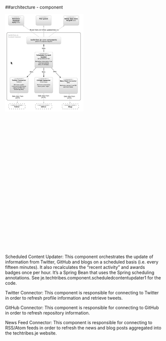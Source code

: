 <!-- .slide: data-background="resources/footer.svg" data-background-size="contain" data-background-position="bottom"  -->

##architecture - component

<a href="resources/agile-architecture/architecture-component.png">
  <img class="plain" height="50%" width="50%" src="resources/agile-architecture/architecture-component.png" />
</a>  


<br/>
<br/>
<br/>
<br/>
<br/>
<br/>
<br/>
<br/>
<br/>
<br/>
<br/>
<br/>
<br/>
<br/>
<br/>
<br/>
<br/>
<br/>
<br/>
<br/>
<br/>
<br/>
<br/>
<br/>
<br/>
<br/>
<br/>
<aside class="notes">
  <p>
    Scheduled Content Updater: This component orchestrates the update of information from Twitter, GitHub and blogs on a scheduled basis (i.e. every fifteen minutes). It also recalculates the “recent activity” and awards badges once per hour. It’s a Spring Bean that uses the Spring scheduling annotations. See je.techtribes.component.scheduledcontentupdater1 for the code.  </p>
  <p>
    Twitter Connector: This component is responsible for connecting to Twitter in order to
    refresh profile information and retrieve tweets.   </p>
  <p>
    GitHub Connector: This component is responsible for connecting to GitHub in order to refresh repository information.
  </p>
  <p>
    News Feed Connector: This component is responsible for connecting to RSS/Atom feeds in order to refresh the news and blog posts aggregated into the techtribes.je website.
  </p>
</aside>

